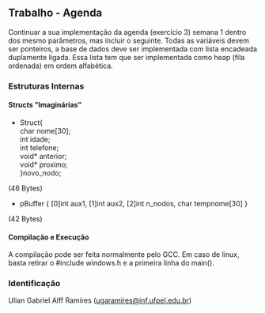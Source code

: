 ## Trabalho - Agenda 
Continuar a sua implementação da agenda (exercício 3) semana 1 dentro dos mesmo parâmetros, mas incluir o seguinte.
Todas as variáveis devem ser ponteiros, a base de dados deve ser implementada com lista encadeada duplamente ligada. Essa lista tem que ser implementada como heap (fila ordenada) em ordem alfabética.

### Estruturas Internas

#### Structs "Imaginárias"
 * Struct{       
  char nome[30];  
  int idade;  
  int telefone;  
  void* anterior;  
  void* proximo;  
  }novo_nodo;  
          
  (46 Bytes)
 
 * pBuffer { [0]int aux1, [1]int aux2, [2]int n_nodos, char tempnome[30] }  

 (42 Bytes)

 #### Compilação e Execução
 A compilação pode ser feita normalmente pelo GCC. Em caso de linux, basta retirar o #include windows.h e a primeira linha do main(). 
 
 ### Identificação
 Ulian Gabriel Alff Ramires (ugaramires@inf.ufpel.edu.br)

